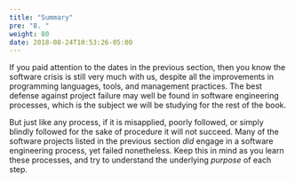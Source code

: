 ```yaml
---
title: "Summary"
pre: "8. "
weight: 80
date: 2018-08-24T10:53:26-05:00
---
```


If you paid attention to the dates in the previous section, then you know the software crisis is still very much with us, despite all the improvements in programming languages, tools, and management practices.  The best defense against project failure may well be found in software engineering processes, which is the subject we will be studying for the rest of the book.  

But just like any process, if it is misapplied, poorly followed, or simply blindly followed for the sake of procedure it will not succeed.  Many of the software projects listed in the previous section _did_ engage in a software engineering process, yet failed nonetheless. Keep this in mind as you learn these processes, and try to understand the underlying _purpose_ of each step.  